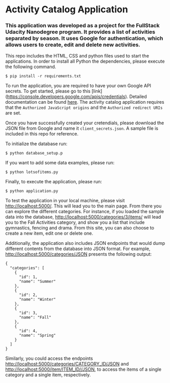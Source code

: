 # Activity Catalog Application

### This application was developed as a project for the FullStack Udacity Nanodegree program. It provides a list of activities separated by season. It uses Google for authentication, which allows users to create, edit and delete new activities.

This repo includes the HTML, CSS and python files used to start the applications. In order to install all Python the dependencies, please execute the following command.

```
$ pip install -r requirements.txt
```

To run the application, you are required to have your own Google API secrets. To get started, please go to this [link] (https://console.developers.google.com/apis/credentials). Detailed documentation can be found [here](https://developers.google.com/identity/protocols/OAuth2). The activity catalog application requires that the `Authorized JavaScript origins` and the `Authorized redirect URIs` are set.

Once you have successfully created your cretendials, please download the JSON file from Google and name it `client_secrets.json`. A sample file is included in this repo for reference. 

To initialize the database run:

```
$ python database_setup.p 
```

If you want to add some data examples, please run:

```
$ python lotsofitems.py
```

Finally, to execute the application, please run:

```
$ python application.py
```

To test the application in your local machine, please visit [http://localhost:5000/](http://localhost:5000/). This will lead you to the main page. From there you can explore the different categories. For instance, if you loaded the sample data into the database, [http://localhost:5000/categories/3/items/](http://localhost:5000/categories/3/items/) will lead you to the Fall Activities category, and show you a list that include gymnastics, fencing and drama. From this site, you can also choose to create a new item, edit one or delete one. 

Additionally, the application also includes JSON endpoints that would dump different contents from the database into JSON format. For example, [http://localhost:5000/categories/JSON](http://localhost:5000/categories/JSON) presents the following output:

```
{
  "categories": [
    {
      "id": 1, 
      "name": "Summer"
    }, 
    {
      "id": 2, 
      "name": "Winter"
    }, 
    {
      "id": 3, 
      "name": "Fall"
    }, 
    {
      "id": 4, 
      "name": "Spring"
    }
  ]
}
```
 
Similarly, you could access the endpoints [http://localhost:5000/categories/CATEGORY_ID/JSON](http://localhost:5000/categories/category_id/JSON) and [http://localhost:5000/item/ITEM_ID//JSON](http://localhost:5000/item/item_id/JSON), to access the items of a single category and a single item, respectively.  

 


